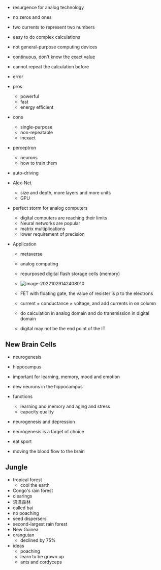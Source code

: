 - resurgence for analog technology
- no zeros and ones
-  two currents to represent two numbers 
- easy to do complex calculations
- not general-purpose computing devices
- continuous, don't know the exact value
- cannot repeat the calculation before
- error
- pros
  - powerful
  - fast
  - energy efficient
- cons
  - single-purpose
  - non-repeatable
  - inexact

- perceptron
  - neurons
  - how to train them

- auto-driving
- Alex-Net
  - size and depth, more layers and more units
  - GPU 

- perfect storm for analog computers
  - digital computers are reaching their limits
  - Neural networks are popular
  - matrix multiplications
  - lower requirement of precision

- Application

  - metaverse
  - analog computing
  - repurposed digital flash storage cells (memory)
  - ![image-20221029142408010](C:\Users\12596\AppData\Roaming\Typora\typora-user-images\image-20221029142408010.png)

  - FET with floating gate, the value of resister is p to the electrons
  - current = conductance $\times$ voltage, and add currents in on column 
  - do calculation in analog domain and do transmission in digital domain

  - digital may not be the end point of the IT

## New Brain Cells

- neurogenesis
- hippocampus
- important for learning, memory, mood and emotion
- new neurons in the hippocampus
- functions
  - learning and memory and aging and stress
  - capacity quality
- neurogenesis and depression

- neurogenesis is a target of choice

- eat sport

- moving the blood flow to the brain

## Jungle

- tropical forest
  - cool the earth
- Congo's rain forest
- clearings
- 沼泽森林
- called bai
- no poaching
- seed dispersers
- second-largest rain forest
- New Guinea
- orangutan
  - declined by 75%
- ideas
  - poaching
  - learn to be grown up
  - ants and cordyceps
